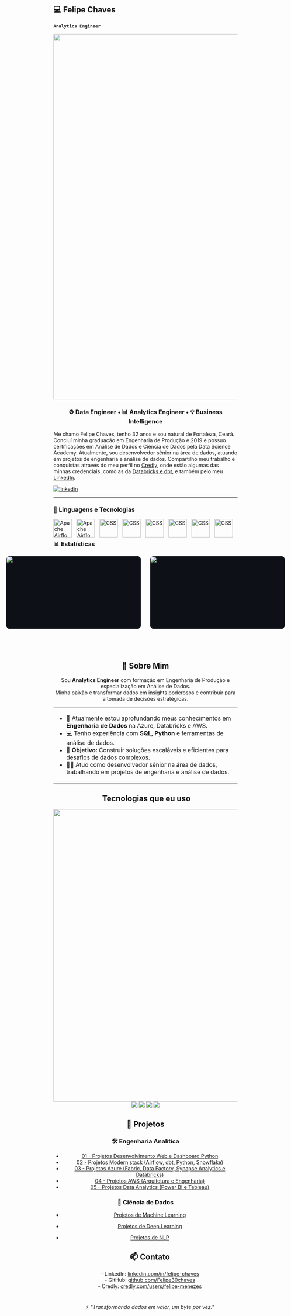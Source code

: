 ## 💻 Felipe Chaves

**`Analytics Engineer`**

<div align="center">
  <img width="1000px" src="./.github/assets/banner.png"/>
</div>

<h3 align="center">
⚙️ Data Engineer • 📊 Analytics Engineer • 💡 Business Intelligence
</h3>

Me chamo Felipe Chaves, tenho 32 anos e sou natural de Fortaleza, Ceará. Concluí minha graduação em Engenharia de Produção e 2019 e possuo certificações em Análise de Dados e Ciência de Dados pela Data Science Academy. Atualmente, sou desenvolvedor sênior na área de dados, atuando em projetos de engenharia e análise de dados. Compartilho meu trabalho e conquistas através do meu perfil no [Credly](https://www.credly.com/users/felipe-menezes.72dfdbac), onde estão algumas das minhas credenciais, como as da [Databricks e dbt](https://credentials.databricks.com/profile/felipechaves194125/wallet), e também pelo meu [LinkedIn](https://www.linkedin.com/in/felipe-chaves-a140a322b/).

<p align="left">
    <a href="https://www.linkedin.com/in/felipe-chaves-a140a322b/">
        <img 
            alt="linkedin" 
            title="Meu linkedin" 
            src="https://img.shields.io/badge/LinkedIn-0077B5?logo=linkedin&logoColor=white&style=for-the-badge&labelColor=0A66C2"
        />
    </a>
</p>

---

### 🤖 Linguagens e Tecnologias

<img 
    align="left" 
    alt="Apache Airflow"
    title="Apache Airflo" 
    width="50px" 
    style="padding-right: 10px;" 
    src="https://cdn.jsdelivr.net/gh/devicons/devicon@latest/icons/apacheairflow/apacheairflow-original.svg"
/>
<img 
    align="left" 
    alt="Apache Airflow"
    title="Apache Airflo" 
    width="50px" 
    style="padding-right: 10px;" 
    src="https://cdn.jsdelivr.net/gh/devicons/devicon@latest/icons/apachespark/apachespark-original.svg" 
/>
<img 
    align="left" 
    alt="CSS" 
    title="CSS"
    width="50px" 
    style="padding-right: 10px;" 
    src="https://cdn.jsdelivr.net/gh/devicons/devicon@latest/icons/python/python-original.svg"
/>
<img 
    align="left" 
    alt="CSS" 
    title="CSS"
    width="50px" 
    style="padding-right: 10px;" 
    src="https://cdn.jsdelivr.net/gh/devicons/devicon@latest/icons/azuresqldatabase/azuresqldatabase-original.svg"
/>
<img 
    align="left" 
    alt="CSS" 
    title="CSS"
    width="50px" 
    style="padding-right: 10px;" 
    src="https://cdn.jsdelivr.net/gh/devicons/devicon@latest/icons/azure/azure-original.svg" 
/>
<img 
    align="left" 
    alt="CSS" 
    title="CSS"
    width="50px" 
    style="padding-right: 10px;" 
    src="https://cdn.jsdelivr.net/gh/devicons/devicon@latest/icons/amazonwebservices/amazonwebservices-original-wordmark.svg" 
/>
<img 
    align="left" 
    alt="CSS" 
    title="CSS"
    width="50px" 
    style="padding-right: 10px;" 
    src="https://cdn.jsdelivr.net/gh/devicons/devicon@latest/icons/googlecloud/googlecloud-original.svg"
/>
<img 
    align="left" 
    alt="CSS" 
    title="CSS"
    width="50px" 
    style="padding-right: 10px;" 
    src="https://encrypted-tbn0.gstatic.com/images?q=tbn:ANd9GcSE7pFMzY0U6vzKswSdRHw8ctpFNsyIVOGPYA&s"
/>

<br/>
<br/>

### 📊 Estatísticas

<div style="display: flex; justify-content: center; align-items: center; gap: 24px;">
  <img src="https://github-readme-stats.vercel.app/api?username=Felipe30chaves&show_icons=true&count_private=true&title_color=80F7D4&icon_color=9d00ff&text_color=c9d1d9&bg_color=0d1117&border_color=fff0"
       style="width: 370px; height: 200px; object-fit: contain; background: #0d1117; border-radius: 12px;"/>
  <img src="https://github-readme-stats.vercel.app/api/top-langs/?username=Felipe30chaves&layout=compact&title_color=80F7D4&text_color=fff&bg_color=0d1117&border_color=fff0"
       style="width: 370px; height: 200px; object-fit: contain; background: #0d1117; border-radius: 12px;"/>
</div>
<br>
<br>

<div align="center">
  <img width="1000px" height="8px" src="./.github/assets/lineBar.png"/>
</div>

<div><br />
<div align="center">

  <h2>🚀 Sobre Mim</h2>
  <p>
    Sou <b>Analytics Engineer</b> com formação em Engenharia de Produção e especialização em Análise de Dados.<br>
    Minha paixão é transformar dados em insights poderosos e contribuir para a tomada de decisões estratégicas.
  </p>

  <table width="1000px">
    <tr>
      <td align="left">
        <ul>
          <li>🌱 Atualmente estou aprofundando meus conhecimentos em <b>Engenharia de Dados</b> na Azure, Databricks e AWS.</li>
          <li>💻 Tenho experiência com <b>SQL, Python</b> e ferramentas de análise de dados.</li>
          <li>🎯 <b>Objetivo:</b> Construir soluções escaláveis e eficientes para desafios de dados complexos.</li>
          <li>👨‍💻 Atuo como desenvolvedor sênior na área de dados, trabalhando em projetos de engenharia e análise de dados.</li>
        </ul>
      </td>
    </tr>
  </table>

  <h2>&nbsp;Tecnologias que eu uso</h2>

  <img width="800px" src="https://skillicons.dev/icons?i=azure,aws,python,postgres,docker,kubernetes,terraform,linux,github,git,kafka,postman,mongo,fastapi,vscode&theme=dark" />

  <br>
  <img src="https://img.shields.io/badge/Databricks-EF3A2A?style=for-the-badge&logo=databricks&logoColor=white">
  <img src="https://img.shields.io/badge/Apache%20Airflow-017CEE?style=for-the-badge&logo=apacheairflow&logoColor=white">
  <img src="https://img.shields.io/badge/Power%20BI-F2C811?style=for-the-badge&logo=powerbi&logoColor=black">
  <img src="https://img.shields.io/badge/DBeaver-372923?style=for-the-badge&logo=data&logoColor=white">

<h2>📂 Projetos</h2>

### 🛠 Engenharia Analítica
- [01 - Projetos Desenvolvimento Web e Dashboard Python](./Projetos/Engenharia%20Anal%C3%ADtica/01%20-%20Projetos%20Desenvolvimento%20Web%20e%20Dashboard%20Python)
- [02 - Projetos Modern stack (Airflow, dbt, Python, Snowflake)](./Projetos/Engenharia%20Anal%C3%ADtica/02%20-%20Projetos%20Modern%20stack)
- [03 - Projetos Azure (Fabric, Data Factory, Synapse Analytics e Databricks)](./Projetos/Engenharia%20Anal%C3%ADtica/03%20-%20Projetos%20Azure)
- [04 - Projetos AWS (Arquitetura e Engenharia)](./Projetos/Engenharia%20Anal%C3%ADtica/04%20-%20Projetos%20AWS)
- [05 - Projetos Data Analytics (Power BI e Tableau)](./Projetos/Engenharia%20Anal%C3%ADtica/05%20-%20Projetos%20Data%20Analytics)

### 🔬 Ciência de Dados
- [Projetos de Machine Learning](./Projetos/Ci%C3%AAncia%20de%20Dados/Machine%20Learning)
- [Projetos de Deep Learning](./Projetos/Ci%C3%AAncia%20de%20Dados/Deep%20Learning)
- [Projetos de NLP](./Projetos/Ci%C3%AAncia%20de%20Dados/NLP)

  <h2>📫 Contato</h2>
  <p>
    - LinkedIn: <a href="https://www.linkedin.com/in/felipe-chaves-a140a322b/">linkedin.com/in/felipe-chaves</a><br>
    - GitHub: <a href="https://github.com/Felipe30chaves">github.com/Felipe30chaves</a><br>
    - Credly: <a href="https://www.credly.com/users/felipe-menezes.72dfdbac">credly.com/users/felipe-menezes</a>
  </p>
  <br>
  <img width="1000px" height="8px" src="./.github/assets/lineBar.png"/>
  <br>
  ⚡ <i>"Transformando dados em valor, um byte por vez."</i>

</div>
